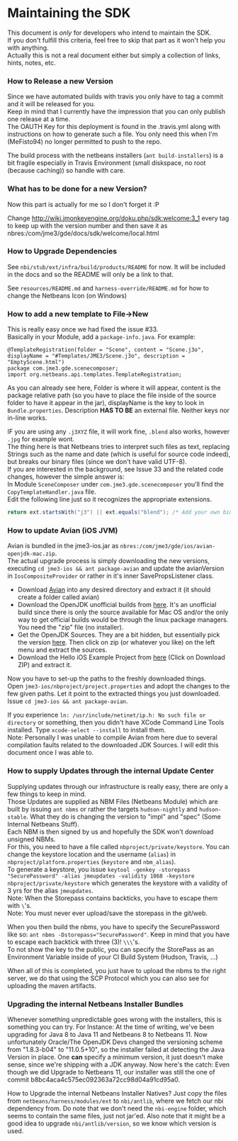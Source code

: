 # Maintaining the SDK  
This document is _only_ for developers who intend to maintain the SDK.  
If you don't fulfill this criteria, feel free to skip that part as it won't help you with anything.  
Actually this is not a real document either but simply a collection of links, hints, notes, etc.  

### How to Release a new Version
Since we have automated builds with travis you only have to tag a commit and it will be released for you.  
Keep in mind that I currently have the impression that you can only publish one release at a time.  
The OAUTH Key for this deployment is found in the .travis.yml along with instructions on how to generate such a file. You only need this when I'm (MeFisto94) no longer permitted to push to the repo.  

The build process with the netbeans installers (`ant build-installers`) is a bit fragile especially in Travis Environment (small diskspace, no root (because caching)) so handle with care.  

### What has to be done for a new Version?
Now this part is actually for me so I don't forget it :P  

Change http://wiki.jmonkeyengine.org/doku.php/sdk:welcome:3_1 every tag to keep up with the version number and then save it as nbres:/com/jme3/gde/docs/sdk/welcome/local.html  

### How to Upgrade Dependencies
See `nbi/stub/ext/infra/build/products/README` for now. It will be included in the docs and so the README will only be a link to that.  

See `resources/README.md` and `harness-override/README.md` for how to change the Netbeans Icon (on Windows)  

### How to add a new template to File->New
This is really easy once we had fixed the issue #33.  
Basically in your Module, add a `package-info.java`. For example:  
```
@TemplateRegistration(folder = "Scene", content = "Scene.j3o", displayName = "#Templates/JME3/Scene.j3o", description = "EmptyScene.html")
package com.jme3.gde.scenecomposer;
import org.netbeans.api.templates.TemplateRegistration;
```

As you can already see here, Folder is where it will appear, content is the package relative path (so you have to place the file inside of the source folder to have it appear in the jar), displayName is the key to look in `Bundle.properties`. Description **HAS TO BE** an external file. Neither keys nor in-line works.  

IF you are using any `.j3XYZ` file, it will work fine, `.blend` also works, however `.jpg` for example wont.  
The thing here is that Netbeans tries to interpret such files as text, replacing Strings such as the name and date (which is useful for source code indeed), but breaks our binary files (since we don't have valid UTF-8).  
If you are interested in the background, see Issue 33 and the related code changes, however the simple answer is:  
In Module `SceneComposer` under `com.jme3.gde.scenecomposer` you'll find the `CopyTemplateHandler.java` file.  
Edit the following line just so it recognizes the appropriate extensions.  
```java
return ext.startsWith("j3") || ext.equals("blend"); /* Add your own binary extensions here !! */
```

### How to update Avian (iOS JVM)
Avian is bundled in the jme3-ios.jar as `nbres:/com/jme3/gde/ios/avian-openjdk-mac.zip`.  
The actual upgrade process is simply downloading the new versions, executing `cd jme3-ios && ant package-avian` and update the avianVersion in `IosCompositeProvider` or rather in it's inner SavePropsListener class.  

- Download [Avian](https://readytalk.github.io/avian/) into any desired directory and extract it (it should create a folder called avian)
- Download the OpenJDK unofficial builds from [here](https://github.com/alexkasko/openjdk-unofficial-builds). It's an unofficial build since there is only the source available for Mac OS and/or the only way to get official builds would be through the linux package managers. You need the "zip" file (no installer).  
- Get the OpenJDK Sources. They are a bit hidden, but essentially pick the version [here](http://hg.openjdk.java.net/jdk7/jdk7/jdk/tags). Then click on zip (or whatever you like) on the left menu and extract the sources.
- Download the Hello iOS Example Project from [here](https://github.com/ReadyTalk/hello-ios) (Click on Download ZIP) and extract it.

Now you have to set-up the paths to the freshly downloaded things.  
Open `jme3-ios/nbproject/project.properties` and adopt the changes to the few given paths. Let it point to the extracted things you just downloaded.
Issue `cd jme3-ios && ant package-avian`.

If you experience `ln: /usr/include/netinet/ip.h: No such file or directory` or something, then you didn't have XCode Command Line Tools installed. Type `xcode-select --install` to install them.  
Note: Personally I was unable to compile Avian from here due to several compilation faults related to the downloaded JDK Sources. I will edit this document once I was able to.  

### How to supply Updates through the internal Update Center
Supplying updates through our infrastructure is really easy, there are only a few things to keep in mind.  
Those Updates are supplied as NBM Files (Netbeans Module) which are built by issuing `ant nbms` or rather the targets `hudson-nightly` and `hudson-stable`. What they do is changing the version to "impl" and "spec" (Some Internal Netbeans Stuff).  
Each NBM is then signed by us and hopefully the SDK won't download unsigned NBMs.  
For this, you need to have a file called `nbproject/private/keystore`. You can change the keystore location and the username (`alias`) in `nbproject/platform.properties` (`keystore` and `nbm_alias`).  
To generate a keystore, you issue `keytool -genkey -storepass "SecurePassword" -alias jmeupdates -validity 1068 -keystore nbproject/private/keystore` which generates the keystore with a validity of 3 yrs for the alias `jmeupdates`.  
Note: When the Storepass contains backticks, you have to escape them with `\`'s.  
Note: You must never ever upload/save the storepass in the git/web.  

When you then build the nbms, you have to specify the SecurePassword like so: `ant nbms -Dstorepass="SecurePassword"`. Keep in mind that you have to escape each backtick with three (3)! `\\\`'s.  
To not show the key to the public, you can specify the StorePass as an Environment Variable inside of your CI Build System (Hudson, Travis, ...)  

When all of this is completed, you just have to upload the nbms to the right server, we do that using the SCP Protocol which you can also see for uploading the maven artifacts.  

### Upgrading the internal Netbeans Installer Bundles
Whenever something unpredictable goes wrong with the installers, this is something you can try.
For Instance: At the time of writing, we've been upgrading for Java 8 to Java 11 and Netbeans 8 to Netbeans 11.
Now unfortunately Oracle/The OpenJDK Devs changed the versioning scheme from "1.8.3-b04" to "11.0.5+10", so the installer failed at detecting the Java Version in place.
One __can__ specify a minimum version, it just doesn't make sense, since we're shipping with a JDK anyway.
Now here's the catch: Even though we did Upgrade to Netbeans 11, our installer was still the one of commit b8bc4aca4c575ec092363a72cc98d04a91cd95a0.


How to Upgrade the internal Netbeans Installer Natives? Just copy the files from `netbeans/harness/modules/ext` to `nbi/antlib`, where we fetch our nbi dependency from.
Do note that we don't need the `nbi-engine` folder, which seems to contain the same files, just not jar'ed.
Also note that it might be a good idea to upgrade `nbi/antlib/version`, so we know which version is used.
